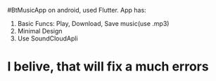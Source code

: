 #BtMusicApp on android, used Flutter.
App has:
1. Basic Funcs: Play, Download, Save music(use .mp3)
2. Minimal Design
3. Use SoundCloudApli
# I belive, that will fix a much errors
